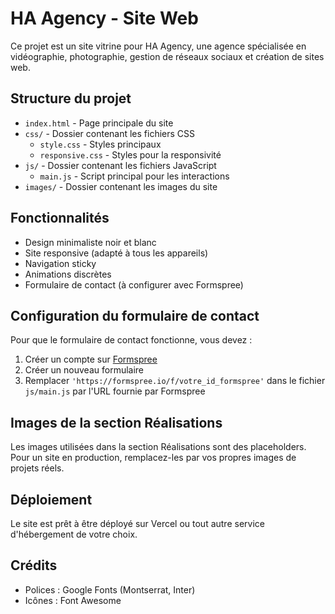 # HA Agency - Site Web

Ce projet est un site vitrine pour HA Agency, une agence spécialisée en vidéographie, photographie, gestion de réseaux sociaux et création de sites web.

## Structure du projet

- `index.html` - Page principale du site
- `css/` - Dossier contenant les fichiers CSS
  - `style.css` - Styles principaux
  - `responsive.css` - Styles pour la responsivité
- `js/` - Dossier contenant les fichiers JavaScript
  - `main.js` - Script principal pour les interactions
- `images/` - Dossier contenant les images du site

## Fonctionnalités

- Design minimaliste noir et blanc
- Site responsive (adapté à tous les appareils)
- Navigation sticky
- Animations discrètes
- Formulaire de contact (à configurer avec Formspree)

## Configuration du formulaire de contact

Pour que le formulaire de contact fonctionne, vous devez :

1. Créer un compte sur [Formspree](https://formspree.io/)
2. Créer un nouveau formulaire
3. Remplacer `'https://formspree.io/f/votre_id_formspree'` dans le fichier `js/main.js` par l'URL fournie par Formspree

## Images de la section Réalisations

Les images utilisées dans la section Réalisations sont des placeholders. Pour un site en production, remplacez-les par vos propres images de projets réels.

## Déploiement

Le site est prêt à être déployé sur Vercel ou tout autre service d'hébergement de votre choix.

## Crédits

- Polices : Google Fonts (Montserrat, Inter)
- Icônes : Font Awesome
